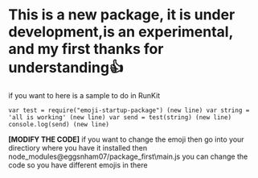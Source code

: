 # This is a new package, it is under development,is an experimental, and my first thanks for understanding👍

if you want to here is a sample to do in RunKit

`var test = require("emoji-startup-package") (new line)
var string = 'all is working' (new line)
var send = test(string) (new line)
console.log(send) (new line)`

**[MODIFY THE CODE]** if you want to change the emoji then go into your directiory where you have it installed then node_modules\@eggsnham07/package_first\main.js you can change the code so you have different emojis in there

